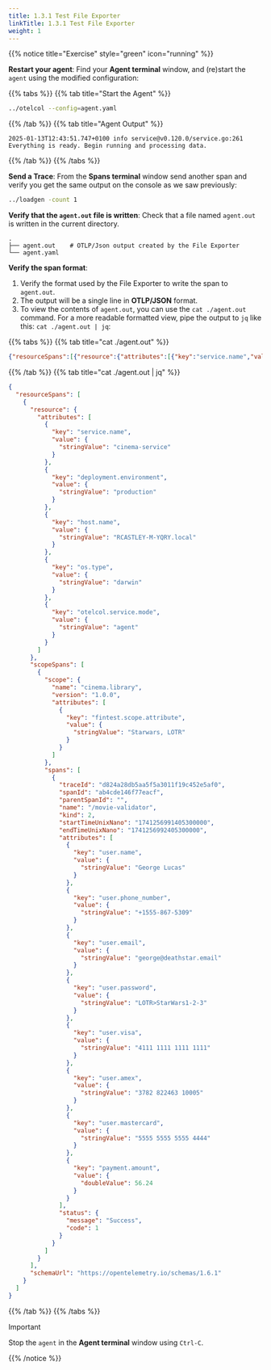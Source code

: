 ```yaml
---
title: 1.3.1 Test File Exporter
linkTitle: 1.3.1 Test File Exporter
weight: 1
---
```


{{% notice title="Exercise" style="green" icon="running" %}}

**Restart your agent**: Find your **Agent terminal** window, and (re)start the `agent` using the modified configuration:

{{% tabs %}}
{{% tab title="Start the Agent" %}}

```bash
../otelcol --config=agent.yaml
```

{{% /tab %}}
{{% tab title="Agent Output" %}}

```text
2025-01-13T12:43:51.747+0100 info service@v0.120.0/service.go:261 Everything is ready. Begin running and processing data.
```

{{% /tab %}}
{{% /tabs %}}

**Send a Trace**: From the **Spans terminal** window send another span and verify you get the same output on the console as we saw previously:

```bash { title="Start Load Generator" }
../loadgen -count 1
```

**Verify that the `agent.out` file is written**: Check that a file named `agent.out` is written in the current directory.

```text { title="Updated Directory Structure" }
.
├── agent.out    # OTLP/Json output created by the File Exporter
└── agent.yaml
```

**Verify the span format**:

1. Verify the format used by the File Exporter to write the span to `agent.out`.  
2. The output will be a single line in **OTLP/JSON** format.
3. To view the contents of `agent.out`, you can use the `cat ./agent.out` command. For a more readable formatted view, pipe the output to `jq` like this: `cat ./agent.out | jq`:

{{% tabs %}}
{{% tab title="cat ./agent.out" %}}

```json
{"resourceSpans":[{"resource":{"attributes":[{"key":"service.name","value":{"stringValue":"cinema-service"}},{"key":"deployment.environment","value":{"stringValue":"production"}},{"key":"host.name","value":{"stringValue":"workshop-instance"}},{"key":"os.type","value":{"stringValue":"linux"}},{"key":"otelcol.service.mode","value":{"stringValue":"agent"}}]},"scopeSpans":[{"scope":{"name":"cinema.library","version":"1.0.0","attributes":[{"key":"fintest.scope.attribute","value":{"stringValue":"Starwars, LOTR"}}]},"spans":[{"traceId":"d824a28db5aa5f5a3011f19c452e5af0","spanId":"ab4cde146f77eacf","parentSpanId":"","name":"/movie-validator","kind":2,"startTimeUnixNano":"1741256991405300000","endTimeUnixNano":"1741256992405300000","attributes":[{"key":"user.name","value":{"stringValue":"George Lucas"}},{"key":"user.phone_number","value":{"stringValue":"+1555-867-5309"}},{"key":"user.email","value":{"stringValue":"george@deathstar.email"}},{"key":"user.password","value":{"stringValue":"LOTR\u003eStarWars1-2-3"}},{"key":"user.visa","value":{"stringValue":"4111 1111 1111 1111"}},{"key":"user.amex","value":{"stringValue":"3782 822463 10005"}},{"key":"user.mastercard","value":{"stringValue":"5555 5555 5555 4444"}},{"key":"payment.amount","value":{"doubleValue":56.24}}],"status":{"message":"Success","code":1}}]}],"schemaUrl":"https://opentelemetry.io/schemas/1.6.1"}]}
```

{{% /tab %}}
{{% tab title="cat ./agent.out | jq" %}}

```json
{
  "resourceSpans": [
    {
      "resource": {
        "attributes": [
          {
            "key": "service.name",
            "value": {
              "stringValue": "cinema-service"
            }
          },
          {
            "key": "deployment.environment",
            "value": {
              "stringValue": "production"
            }
          },
          {
            "key": "host.name",
            "value": {
              "stringValue": "RCASTLEY-M-YQRY.local"
            }
          },
          {
            "key": "os.type",
            "value": {
              "stringValue": "darwin"
            }
          },
          {
            "key": "otelcol.service.mode",
            "value": {
              "stringValue": "agent"
            }
          }
        ]
      },
      "scopeSpans": [
        {
          "scope": {
            "name": "cinema.library",
            "version": "1.0.0",
            "attributes": [
              {
                "key": "fintest.scope.attribute",
                "value": {
                  "stringValue": "Starwars, LOTR"
                }
              }
            ]
          },
          "spans": [
            {
              "traceId": "d824a28db5aa5f5a3011f19c452e5af0",
              "spanId": "ab4cde146f77eacf",
              "parentSpanId": "",
              "name": "/movie-validator",
              "kind": 2,
              "startTimeUnixNano": "1741256991405300000",
              "endTimeUnixNano": "1741256992405300000",
              "attributes": [
                {
                  "key": "user.name",
                  "value": {
                    "stringValue": "George Lucas"
                  }
                },
                {
                  "key": "user.phone_number",
                  "value": {
                    "stringValue": "+1555-867-5309"
                  }
                },
                {
                  "key": "user.email",
                  "value": {
                    "stringValue": "george@deathstar.email"
                  }
                },
                {
                  "key": "user.password",
                  "value": {
                    "stringValue": "LOTR>StarWars1-2-3"
                  }
                },
                {
                  "key": "user.visa",
                  "value": {
                    "stringValue": "4111 1111 1111 1111"
                  }
                },
                {
                  "key": "user.amex",
                  "value": {
                    "stringValue": "3782 822463 10005"
                  }
                },
                {
                  "key": "user.mastercard",
                  "value": {
                    "stringValue": "5555 5555 5555 4444"
                  }
                },
                {
                  "key": "payment.amount",
                  "value": {
                    "doubleValue": 56.24
                  }
                }
              ],
              "status": {
                "message": "Success",
                "code": 1
              }
            }
          ]
        }
      ],
      "schemaUrl": "https://opentelemetry.io/schemas/1.6.1"
    }
  ]
}
```

{{% /tab %}}
{{% /tabs %}}

> [!IMPORTANT]
> Stop the `agent` in the **Agent terminal** window using `Ctrl-C`.

{{% /notice %}}
